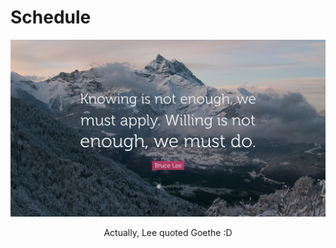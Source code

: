 # Schedule 


<div align=center><img src="pic/Bruce-Lee.jpg"></div>
<html><body><p align="center">Actually, Lee quoted Goethe :D</p></body></html>

